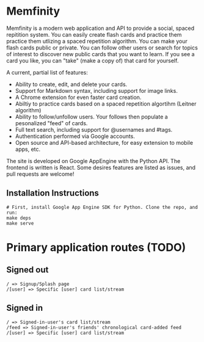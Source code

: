 Memfinity
====

Memfinity is a modern web application and API to provide a social, spaced repitition system. You can easily create flash cards and practice them practice them utlizing a spaced repetition algorithm. You can make your flash cards public or private. You can follow other users or search for topics of interest to discover new public cards that you want to learn. If you see a card you like, you can "take" (make a copy of) that card for yourself.

A current, partial list of features:
* Ability to create, edit, and delete your cards.
* Support for Markdown syntax, including support for image links.
* A Chrome extension for even faster card creation.
* Abiltiy to practice cards based on a spaced repetition algortihm (Leitner algorithm)
* Ability to follow/unfollow users. Your follows then populate a pesonalized "feed" of cards.
* Full text search, including support for @usernames and #tags.
* Authentication performed via Google accounts.
* Open source and API-based architecture, for easy extension to mobile apps, etc.

The site is developed on Google AppEngine with the Python API. The frontend is written is React. Some desires features are listed as issues, and pull requests are welcome!



## Installation Instructions
    # First, install Google App Engine SDK for Python. Clone the repo, and run:
    make deps
    make serve


Primary application routes (TODO)
==========================

## Signed out

    / => Signup/Splash page
    /[user] => Specific [user] card list/stream

## Signed in

    / => Signed-in-user's card list/stream
    /feed => Signed-in-user's friends' chronological card-added feed
    /[user] => Specific [user] card list/stream
